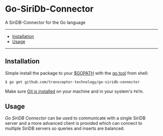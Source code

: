 # Go-SiriDb-Connector

A SiriDB-Connector for the Go language

---------------------------------------
  * [Installation](#installation)
  * [Usage](#usage)
  
---------------------------------------

## Installation
Simple install the package to your [$GOPATH](https://github.com/golang/go/wiki/GOPATH "GOPATH") with the [go tool](https://golang.org/cmd/go/ "go command") from shell:
```bash
$ go get github.com/transceptor-technology/go-siridb-connector
```
Make sure [Git is installed](https://git-scm.com/downloads) on your machine and in your system's `PATH`.

## Usage
_Go SiriDB Connector_ can be used to communicate with a single SiriDB server and a more advanced client is provided which can connect to multiple SiriDB servers so queries and inserts are balanced.


